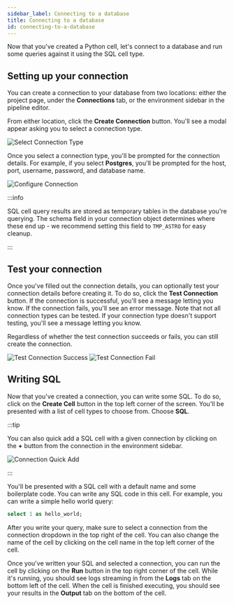 ```yaml
---
sidebar_label: Connecting to a database
title: Connecting to a database
id: connecting-to-a-database
---
```


Now that you've created a Python cell, let's connect to a database and run some queries against it using the SQL cell type.

## Setting up your connection

You can create a connection to your database from two locations: either the project page, under the **Connections** tab, or the environment sidebar in the pipeline editor.

From either location, click the **Create Connection** button. You'll see a modal appear asking you to select a connection type.

![Select Connection Type](/img/cloud-ide/select-connection-type.png)

Once you select a connection type, you'll be prompted for the connection details. For example, if you select **Postgres**, you'll be prompted for the host, port, username, password, and database name.

![Configure Connection](/img/cloud-ide/configure-connection.png)

:::info

SQL cell query results are stored as temporary tables in the database you're querying. The schema field in your connection object determines where these end up - we recommend setting this field to `TMP_ASTRO` for easy cleanup.

:::

## Test your connection

Once you've filled out the connection details, you can optionally test your connection details before creating it. To do so, click the **Test Connection** button. If the connection is successful, you'll see a message letting you know. If the connection fails, you'll see an error message. Note that not all connection types can be tested. If your connection type doesn't support testing, you'll see a message letting you know.

Regardless of whether the test connection succeeds or fails, you can still create the connection.

![Test Connection Success](/img/cloud-ide/test-connection-success.png)
![Test Connection Fail](/img/cloud-ide/test-connection-fail.png)

## Writing SQL

Now that you've created a connection, you can write some SQL. To do so, click on the **Create Cell** button in the top left corner of the screen. You'll be presented with a list of cell types to choose from. Choose **SQL**.

:::tip

You can also quick add a SQL cell with a given connection by clicking on the **+** button from the connection in the environment sidebar.

![Connection Quick Add](/img/cloud-ide/connection-quick-add.png)

:::

You'll be presented with a SQL cell with a default name and some boilerplate code. You can write any SQL code in this cell. For example, you can write a simple hello world query:

```sql
select 1 as hello_world;
```

After you write your query, make sure to select a connection from the connection dropdown in the top right of the cell. You can also change the name of the cell by clicking on the cell name in the top left corner of the cell.

Once you've written your SQL and selected a connection, you can run the cell by clicking on the **Run** button in the top right corner of the cell. While it's running, you should see logs streaming in from the **Logs** tab on the bottom left of the cell. When the cell is finished executing, you should see your results in the **Output** tab on the bottom of the cell.
